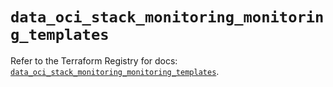 # `data_oci_stack_monitoring_monitoring_templates`

Refer to the Terraform Registry for docs: [`data_oci_stack_monitoring_monitoring_templates`](https://registry.terraform.io/providers/hashicorp/oci/7.19.0/docs/data-sources/stack_monitoring_monitoring_templates).
